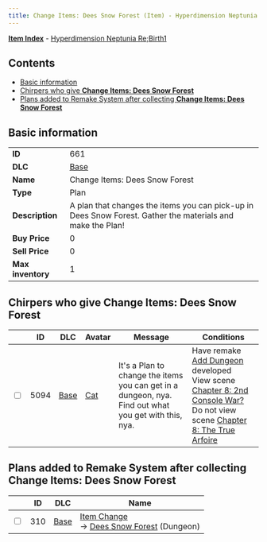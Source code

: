 ```yaml
---
title: Change Items: Dees Snow Forest (Item) - Hyperdimension Neptunia Re;Birth1
---
```


[**Item Index**](/neptunia/rb1/item/index.html) - [Hyperdimension Neptunia Re;Birth1](/neptunia/rb1)

## Contents

- [Basic information](#basic-information)
- [Chirpers who give **Change Items: Dees Snow Forest**](#chirpers-who-give-change-items-dees-snow-forest)
- [Plans added to Remake System after collecting **Change Items: Dees Snow Forest**](#plans-added-to-remake-system-after-collecting-change-items-dees-snow-forest)

## Basic information

|   |   |
| -- | -- |
| **ID** | 661 |
| **DLC** | [Base](/neptunia/rb1/dlc/1-base.html) |
| **Name** | Change Items: Dees Snow Forest |
| **Type** | Plan |
| **Description** | A plan that changes the items you can pick-up in Dees Snow Forest. Gather the materials and make the Plan! |
| **Buy Price** | 0 |
| **Sell Price** | 0 |
| **Max inventory** | 1 |


## Chirpers who give **Change Items: Dees Snow Forest**

|    | ID | DLC | Avatar | Message | Conditions |
| -- | -- | --- | ------ | ------- | ---------- |
| <input type="checkbox" id="rb1-chirper-event-1-5094" class="trackbox" /> | 5094 | [Base](/neptunia/rb1/dlc/1-base.html) | [Cat](/neptunia/rb1/undefined/1-226-cat.html) | It's a Plan to change the items you can get in a dungeon, nya.<br />Find out what you get with this, nya. | Have remake [Add Dungeon](/neptunia/rb1/remake/1-224-add-dungeon.html) developed<br />View scene [Chapter 8: 2nd Console War?](/neptunia/rb1/scene/1-802-chapter-8-2nd-console-war.html)<br />Do not view scene [Chapter 8: The True Arfoire](/neptunia/rb1/scene/1-807-chapter-8-the-true-arfoire.html) |


## Plans added to Remake System after collecting **Change Items: Dees Snow Forest**

|    | ID | DLC | Name |
| -- | -- | --- | ---- |
| <input type="checkbox" id="rb1-remake-1-310" class="trackbox" /> | 310 | [Base](/neptunia/rb1/dlc/1-base.html) | [Item Change](/neptunia/rb1/remake/1-310-item-change.html)<br /> → [Dees Snow Forest](/neptunia/rb1/dungeon/1-121-dees-snow-forest.html) (Dungeon) |
